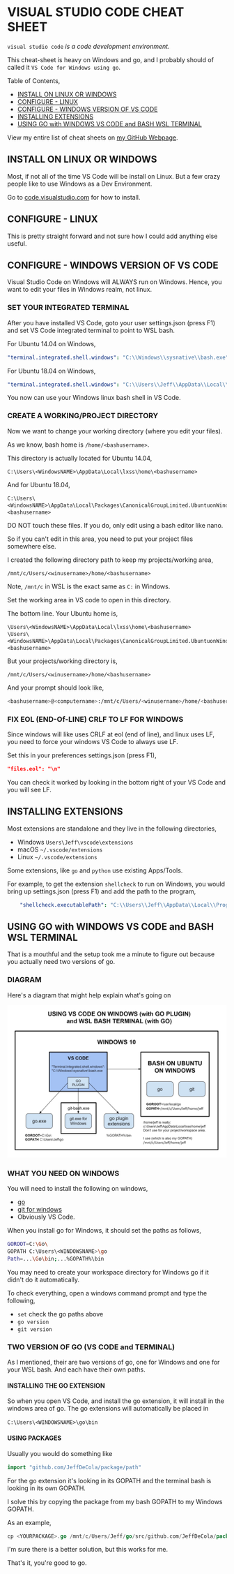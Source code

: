 # VISUAL STUDIO CODE CHEAT SHEET

`visual studio code` _is a code development environment._

This cheat-sheet is heavy on Windows and go, and I probably
should of called it `VS Code for Windows using go`.

Table of Contents,

* [INSTALL ON LINUX OR WINDOWS](https://github.com/JeffDeCola/my-cheat-sheets/tree/master/software/development/development-environments/visual-studio-code-cheat-sheet#install-on-linux-or-windows)
* [CONFIGURE - LINUX](https://github.com/JeffDeCola/my-cheat-sheets/tree/master/software/development/development-environments/visual-studio-code-cheat-sheet#configure---linux)
* [CONFIGURE - WINDOWS VERSION OF VS CODE](https://github.com/JeffDeCola/my-cheat-sheets/tree/master/software/development/development-environments/visual-studio-code-cheat-sheet#configure---windows-version-of-vs-code)
* [INSTALLING EXTENSIONS](https://github.com/JeffDeCola/my-cheat-sheets/tree/master/software/development/development-environments/visual-studio-code-cheat-sheet#installing-extensions) 
* [USING GO with WINDOWS VS CODE and BASH WSL TERMINAL](https://github.com/JeffDeCola/my-cheat-sheets/tree/master/software/development/development-environments/visual-studio-code-cheat-sheet#using-go-with-windows-vs-code-and-bash-wsl-terminal)

View my entire list of cheat sheets on
[my GitHub Webpage](https://jeffdecola.github.io/my-cheat-sheets/).

## INSTALL ON LINUX OR WINDOWS

Most, if not all of the time VS Code will be
install on Linux.  But a few crazy people like
to use Windows as a Dev Environment.

Go to [code.visualstudio.com](https://code.visualstudio.com/)
for how to install.

## CONFIGURE - LINUX

This is pretty straight forward and not sure how I
could add anything else useful.

## CONFIGURE - WINDOWS VERSION OF VS CODE

Visual Studio Code on Windows will ALWAYS run on Windows.
Hence, you want to edit your files in Windows realm, not linux.

### SET YOUR INTEGRATED TERMINAL

After you have installed VS Code, goto your user
settings.json (press F1) and set
VS Code integrated terminal to point to WSL bash.

For Ubuntu 14.04 on Windows,

```yaml
"terminal.integrated.shell.windows": "C:\\Windows\\sysnative\\bash.exe",
```

For Ubuntu 18.04 on Windows,

```yaml
"terminal.integrated.shell.windows": "C:\\Users\\Jeff\\AppData\\Local\\Microsoft\\WindowsApps\\ubuntu1804.exe",
```

You now can use your Windows linux bash shell in VS Code.

### CREATE A WORKING/PROJECT DIRECTORY

Now we want to change your working directory (where you edit your files).

As we know, bash home is `/home/<bashusername>`.

This directory is actually located for Ubuntu 14.04,

```
C:\Users\<WindowsNAME>\AppData\Local\lxss\home\<bashusername>
```

And for Ubuntu 18.04,

```
C:\Users\<WindowsNAME>\AppData\Local\Packages\CanonicalGroupLimited.UbuntuonWindows_79rhkp1fndgsc\LocalState\rootfs\home\<bashusername>
```

DO NOT touch these files.  If you do, only edit using
a bash editor like nano.

So if you can't edit in this area, you need
to put your project files somewhere else.

I created the following directory path to keep my projects/working area,

```
/mnt/c/Users/<winusername>/home/<bashusername>
```

Note, `/mnt/c` in WSL is the exact same as `C:` in Windows.

Set the working area in VS code to open in this directory.

The bottom line. Your Ubuntu home is,

```
\Users\<WindowsNAME>\AppData\Local\lxss\home\<bashusername>
\Users\<WindowsNAME>\AppData\Local\Packages\CanonicalGroupLimited.UbuntuonWindows_79rhkp1fndgsc\LocalState\rootfs\home\<bashusername>
```

But your projects/working directory is,

```
/mnt/c/Users/<winusername>/home/<bashusername>
```

And your prompt should look like,

```bash
<bashusername>@<computername>:/mnt/c/Users/<winusername>/home/<bashusername>
```

### FIX EOL (END-Of-LINE) CRLF TO LF FOR WINDOWS

Since windows will like uses CRLF at eol (end of line), and linux uses LF,
you need to force your windows VS Code to always use LF.

Set this in your preferences settings.json (press F1),

```json
"files.eol": "\n"
```

You can check it worked by looking in the bottom right of your VS Code
and you will see LF.

## INSTALLING EXTENSIONS

Most extensions are standalone and they live in the following directories,

* Windows `Users\Jeff\vscode\extensions`
* macOS `~/.vscode/extensions`
* Linux `~/.vscode/extensions`

Some extensions, like `go` and `python` use existing Apps/Tools.

For example, to get the extension `shellcheck` to run on Windows, you
would bring up settings.json (press F1) and add the path to the program,

```yaml
    "shellcheck.executablePath": "C:\\Users\\Jeff\\AppData\\Local\\Programs\\shellcheck\\shellcheck-stable.exe",
```

## USING GO with WINDOWS VS CODE and BASH WSL TERMINAL

That is a mouthful and the setup took me a minute to
figure out because you actually need two versions of go.

### DIAGRAM

Here's a diagram that might help explain what's going on

![IMAGE - USING GO with WINDOWS VS CODE and BASH WSL TERMINAL - IMAGE](../../../../docs/pics/using-go-with-windows-vs-code-and-bash-wsl-terminal.jpg)

### WHAT YOU NEED ON WINDOWS

You will need to install the following on windows,

* [go](https://golang.org/doc/install)
* [git for windows](https://git-scm.com/downloads)
* Obviously VS Code.

When you install go for Windows, it should set the paths as follows,

```bash
GOROOT=C:\Go\
GOPATH C:\Users\<WINDOWSNAME>\go
Path=...\Go\bin;...%GOPATH%\bin
```

You may need to create your workspace directory for Windows go
if it didn't do it automatically.

To check everything, open a windows command prompt and
type the following,

* `set` check the go paths above
* `go version`
* `git version`

### TWO VERSION OF GO (VS CODE and TERMINAL)

As I mentioned, their are two versions of go, one for Windows and
one for your WSL bash.  And each have their own paths.

#### INSTALLING THE GO EXTENSION

So when you open VS Code, and install the go extension, it will
install in the windows area of go. The go extensions will
automatically be placed in

`C:\Users\<WINDOWSNAME>\go\bin`

#### USING PACKAGES

Usually you would do something like

```go
import "github.com/JeffDeCola/package/path"
```

For the go extension it's looking in its GOPATH and
the terminal bash is looking in its own GOPATH.

I solve this by copying the package from my bash GOPATH to
my Windows GOPATH.

As an example,

```go
cp <YOURPACKAGE>.go /mnt/c/Users/Jeff/go/src/github.com/JeffDeCola/package/path/.
```

I'm sure there is a better solution, but this works for me.

That's it, you're good to go.
